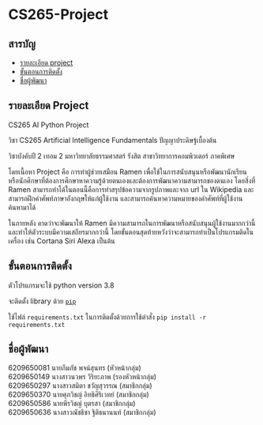 # CS265-Project

## สารบัญ

- [รายละเอียด project](#รายละเอียด-project)
- [ขั้นตอนการติดตั้ง](#ขั้นตอนการติดตั้ง)
- [ชื่อผู้พัฒนา](#ชื่อผู้พัฒนา)

## รายละเอียด Project

CS265 AI Python Project

วิชา CS265 Artificial Intelligence Fundamentals ปัญญาประดิษฐ์เบื้องต้น

วิชาบังคับปี 2 เทอม 2 มหาวิทยาลัยธรรมศาสตร์ รังสิต สาขาวิทยาการคอมพิวเตอร์ ภาคพิเศษ

โดยเนื้อหา Project คือ การทำผู้ช่วยเสมือน Ramen เพื่อใช้ในการสนับสนุนหรือพัฒนานักเรียนหรือนักศึกษาที่ต้องการศึกษาหาความรู้ด้วยตนเองและต้องการพัฒนาความสามารถของตนเอง โดยสิ่งที่ Ramen สามารถทำได้ในตอนนี้คือการทำสรุปข้อความจากรูปภาพและจาก url ใน Wikipedia และสามารถฝึกคำศัพท์ภาษาอังกฤษให้แก่ผู้ใช้งาน และสามารถค้นหาความหมายของคำศัพท์ที่ผู้ใช้งานค้นหามาได้ 

ในภายหลัง คาดว่าจะพัฒนาให้ Ramen มีความสามารถในการพัฒนาหรือสนับสนุนผู้ใช้งานมากกว่านี้ และทำให้ตัวระบบมีความเสถียรมากกว่านี้ โดยขั้นตอนสุดท้ายหวังว่าจะสามารถทำเป็นโปรแกรมติดในเครื่อง เช่น Cortana Siri Alexa เป็นต้น

## ขั้นตอนการติดตั้ง

ตัวโปรแกรมจะใช้ python version 3.8

จะติดตั้ง library ด้วย [`pip`](https://pypi.org/project/stronghold/)

ใช้ไฟล์ `requirements.txt` ในการติดตั้งด้วยการใช้ตำสั่ง `pip install -r requirements.txt`

## ชื่อผู้พัฒนา

6209650081 นายภีมภัช พจน์สุนทร (หัวหน้ากลุ่ม)<br/>
6209650149 นางสาวนวพร วิริยะภาพ (รองหัวหน้ากลุ่ม)<br/>
6209650297 นางสาวสมิตา ขวัญสุวรรณ (สมาชิกกลุ่ม)<br/>
6209650370 นายศุภวิชญ์ อิทธิศิริเวทย์ (สมาชิกกลุ่ม)<br/>
6209650586 นายพีรวิชญ์ บุตรสา (สมาชิกกลุ่ม)<br/>
6209650636 นางสาวณัชธิชา ฐิติธนานนท์ (สมาชิกกลุ่ม)
